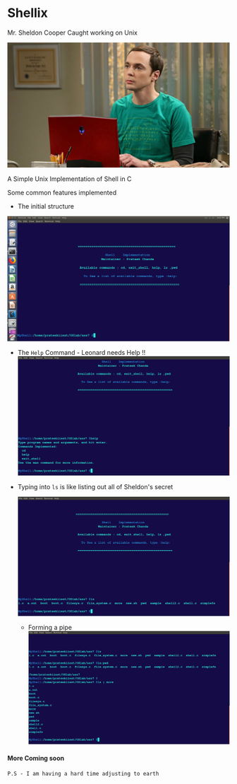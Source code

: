# Shellix

 Mr. Sheldon Cooper Caught working on Unix

![](https://raw.githubusercontent.com/prateekiiest/Shellix/master/sheldon_comparisons.jpg)


A Simple Unix Implementation of Shell in C

Some common features implemented

* The initial structure

![](https://raw.githubusercontent.com/prateekiiest/Shellix/master/init.png)

* The `Help` Command - Leonard needs Help !!
   ![](https://raw.githubusercontent.com/prateekiiest/Shellix/master/shell2.png)

* Typing into `ls` is like listing out all of Sheldon's secret

  ![](https://raw.githubusercontent.com/prateekiiest/Shellix/master/shell1.png)


  * Forming a pipe
    ![](https://raw.githubusercontent.com/prateekiiest/Shellix/master/shell3.png)



#### More Coming soon

```
P.S - I am having a hard time adjusting to earth
```
